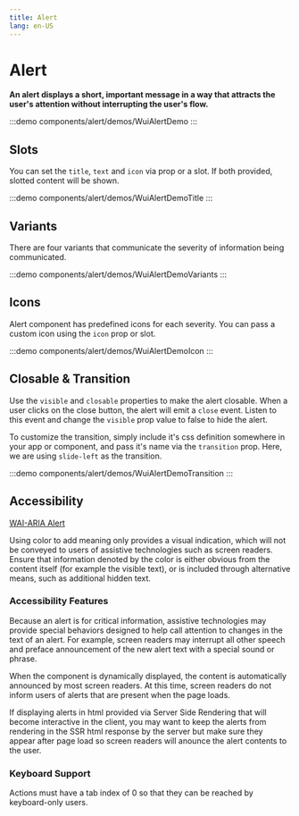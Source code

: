 ```yaml
---
title: Alert
lang: en-US
---
```

<script setup>
import WuiAlertDemo from '@/components/alert/demos/WuiAlertDemo.vue'
import WuiAlertDemoVariants from '@/components/alert/demos/WuiAlertDemoVariants.vue'
import WuiAlertDemoIcon from '@/components/alert/demos/WuiAlertDemoIcon.vue'
import WuiAlertDemoTitle from '@/components/alert/demos/WuiAlertDemoTitle.vue'
import WuiAlertDemoTransition from '@/components/alert/demos/WuiAlertDemoTransition.vue'
</script>

# Alert

**An alert displays a short, important message in a way that attracts the user's attention without interrupting the user's flow.**

:::demo components/alert/demos/WuiAlertDemo
<WuiAlertDemo />
:::

## Slots

You can set the `title`, `text` and `icon` via prop or a slot. If both provided, slotted content will be shown.

:::demo components/alert/demos/WuiAlertDemoTitle
<WuiAlertDemoTitle />
:::

## Variants

There are four variants that communicate the severity of information being communicated.

:::demo components/alert/demos/WuiAlertDemoVariants
<WuiAlertDemoVariants />
:::

## Icons

Alert component has predefined icons for each severity. You can pass a custom icon using the `icon` prop or slot.

:::demo components/alert/demos/WuiAlertDemoIcon
<WuiAlertDemoIcon />
:::

## Closable & Transition

Use the `visible` and `closable` properties to make the alert closable. When a user clicks on the close button, the alert will emit a `close` event.
Listen to this event and change the `visible` prop value to false to hide the alert.

To customize the transition, simply include it's css definition somewhere in your app or component, and pass it's name via the `transition` prop.
Here, we are using `slide-left` as the transition.

:::demo components/alert/demos/WuiAlertDemoTransition
<WuiAlertDemoTransition />
:::

## Accessibility

[WAI-ARIA Alert](https://www.w3.org/WAI/ARIA/apg/example-index/alert/alert.html)

Using color to add meaning only provides a visual indication, which will not be conveyed to users of assistive technologies such as screen readers. Ensure that information denoted by the color is either obvious from the content itself (for example the visible text), or is included through alternative means, such as additional hidden text.

### Accessibility Features

Because an alert is for critical information, assistive technologies may provide special behaviors designed to help call attention to changes in the text of an alert. For example, screen readers may interrupt all other speech and preface announcement of the new alert text with a special sound or phrase.

When the component is dynamically displayed, the content is automatically announced by most screen readers. At this time, screen readers do not inform users of alerts that are present when the page loads.

If displaying alerts in html provided via Server Side Rendering that will become interactive in the client, you may want to keep the alerts from rendering in the SSR  html response by the server but make sure they appear after page load so screen readers will anounce the alert contents to the user.

### Keyboard Support

Actions must have a tab index of 0 so that they can be reached by keyboard-only users.
